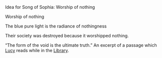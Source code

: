 Idea for Song of Sophia: Worship of nothing

Worship of nothing

The blue pure light is the radiance of nothingness

Their society was destroyed because it worshipped nothing.

“The form of the void is the ultimate truth.” An excerpt of a passage which [Lucy](/p/dc866b99f5794c99874dbaae8479870f) reads while in the [Library](/p/2027d68ffecb47449da8062236a6f303).
